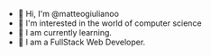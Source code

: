 - 👋 Hi, I'm @matteogiulianoo
- 👀 I'm interested in the world of computer science
- 🌱 I am currently learning.
- 📘 I am a FullStack Web Developer.

<!---
matteogiulianoo/matteogiulianoo is a ✨ special ✨ repository because its `README.md` (this file) appears on your GitHub profile.
You can click the Preview link to take a look at your changes.
--->
